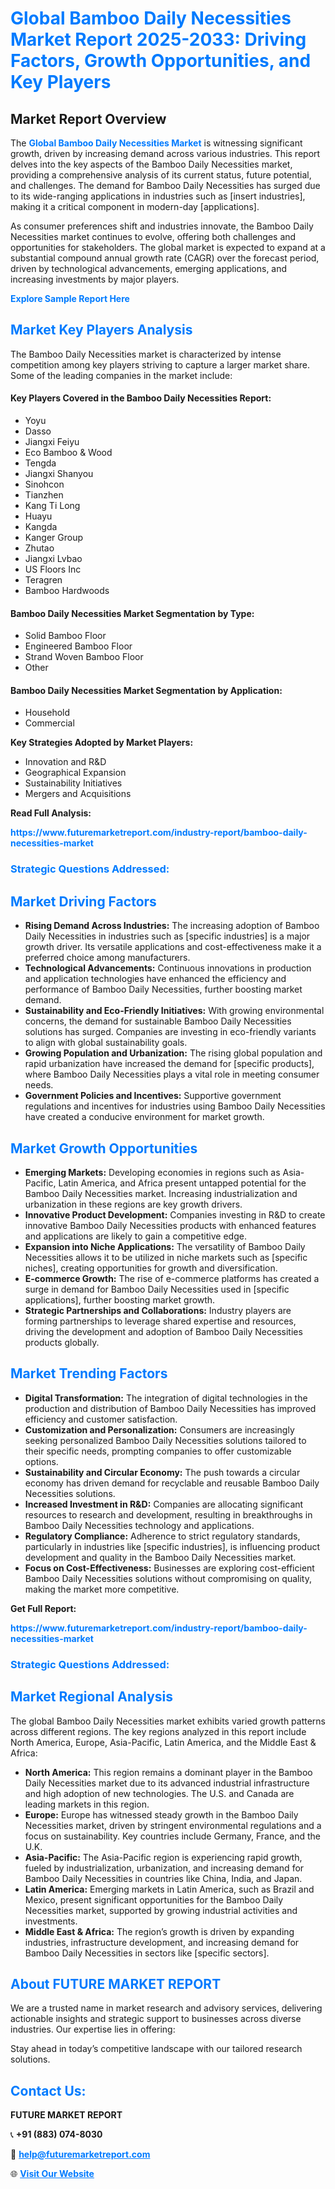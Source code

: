 <h1 style="color: #007BFF;">Global Bamboo Daily Necessities Market Report 2025-2033: Driving Factors, Growth Opportunities, and Key Players</h1>

<section id="overview">
<h2>Market Report Overview</h2>
<p>The <a href="https://www.futuremarketreport.com/industry-report/bamboo-daily-necessities-market" style="color: #007BFF; text-decoration: none;"><strong>Global Bamboo Daily Necessities Market</strong></a> is witnessing significant growth, driven by increasing demand across various industries. This report delves into the key aspects of the Bamboo Daily Necessities market, providing a comprehensive analysis of its current status, future potential, and challenges. The demand for Bamboo Daily Necessities has surged due to its wide-ranging applications in industries such as [insert industries], making it a critical component in modern-day [applications].</p>
<p>As consumer preferences shift and industries innovate, the Bamboo Daily Necessities market continues to evolve, offering both challenges and opportunities for stakeholders. The global market is expected to expand at a substantial compound annual growth rate (CAGR) over the forecast period, driven by technological advancements, emerging applications, and increasing investments by major players.</p>
</section>

<section id="overview">
<p><a href="https://www.futuremarketreport.com/request-sample/reportId=31851" style="color: #007BFF; text-decoration: none;"><strong>Explore Sample Report Here</strong></a></p>
</section>

<section id="key-players">
<h2 style="color: #007BFF;">Market Key Players Analysis</h2>
<p>The Bamboo Daily Necessities market is characterized by intense competition among key players striving to capture a larger market share. Some of the leading companies in the market include:</p>
<h4>Key Players Covered in the Bamboo Daily Necessities Report:</h4>
<ul><li>Yoyu</li><li>Dasso</li><li>Jiangxi Feiyu</li><li>Eco Bamboo &amp; Wood</li><li>Tengda</li><li>Jiangxi Shanyou</li><li>Sinohcon</li><li>Tianzhen</li><li>Kang Ti Long</li><li>Huayu</li><li>Kangda</li><li>Kanger Group</li><li>Zhutao</li><li>Jiangxi Lvbao</li><li>US Floors Inc</li><li>Teragren</li><li>Bamboo Hardwoods</li></ul>
<h4>Bamboo Daily Necessities Market Segmentation by Type:</h4>
<ul><li>Solid Bamboo Floor</li><li>Engineered Bamboo Floor</li><li>Strand Woven Bamboo Floor</li><li>Other</li></ul>

<h4>Bamboo Daily Necessities Market Segmentation by Application:</h4>
<ul><li>Household</li><li>Commercial</li></ul>
<p><strong>Key Strategies Adopted by Market Players:</strong></p>
<ul>
<li>Innovation and R&D</li>
<li>Geographical Expansion</li>
<li>Sustainability Initiatives</li>
<li>Mergers and Acquisitions</li>
</ul>
</section>

<section>
<p><strong>Read Full Analysis: </strong></p><a href="https://www.futuremarketreport.com/industry-report/bamboo-daily-necessities-market" style="color: #007BFF; text-decoration: none;"><strong>https://www.futuremarketreport.com/industry-report/bamboo-daily-necessities-market</strong></a>
<h3 style="color: #007BFF;">Strategic Questions Addressed:</h3>
</section>

<section id="driving-factors">
<h2 style="color: #007BFF;">Market Driving Factors</h2>
<ul>
<li><strong>Rising Demand Across Industries:</strong> The increasing adoption of Bamboo Daily Necessities in industries such as [specific industries] is a major growth driver. Its versatile applications and cost-effectiveness make it a preferred choice among manufacturers.</li>
<li><strong>Technological Advancements:</strong> Continuous innovations in production and application technologies have enhanced the efficiency and performance of Bamboo Daily Necessities, further boosting market demand.</li>
<li><strong>Sustainability and Eco-Friendly Initiatives:</strong> With growing environmental concerns, the demand for sustainable Bamboo Daily Necessities solutions has surged. Companies are investing in eco-friendly variants to align with global sustainability goals.</li>
<li><strong>Growing Population and Urbanization:</strong> The rising global population and rapid urbanization have increased the demand for [specific products], where Bamboo Daily Necessities plays a vital role in meeting consumer needs.</li>
<li><strong>Government Policies and Incentives:</strong> Supportive government regulations and incentives for industries using Bamboo Daily Necessities have created a conducive environment for market growth.</li>
</ul>
</section>

<section id="growth-opportunities">
<h2 style="color: #007BFF;">Market Growth Opportunities</h2>
<ul>
<li><strong>Emerging Markets:</strong> Developing economies in regions such as Asia-Pacific, Latin America, and Africa present untapped potential for the Bamboo Daily Necessities market. Increasing industrialization and urbanization in these regions are key growth drivers.</li>
<li><strong>Innovative Product Development:</strong> Companies investing in R&D to create innovative Bamboo Daily Necessities products with enhanced features and applications are likely to gain a competitive edge.</li>
<li><strong>Expansion into Niche Applications:</strong> The versatility of Bamboo Daily Necessities allows it to be utilized in niche markets such as [specific niches], creating opportunities for growth and diversification.</li>
<li><strong>E-commerce Growth:</strong> The rise of e-commerce platforms has created a surge in demand for Bamboo Daily Necessities used in [specific applications], further boosting market growth.</li>
<li><strong>Strategic Partnerships and Collaborations:</strong> Industry players are forming partnerships to leverage shared expertise and resources, driving the development and adoption of Bamboo Daily Necessities products globally.</li>
</ul>
</section>

<section id="trending-factors">
<h2 style="color: #007BFF;">Market Trending Factors</h2>
<ul>
<li><strong>Digital Transformation:</strong> The integration of digital technologies in the production and distribution of Bamboo Daily Necessities has improved efficiency and customer satisfaction.</li>
<li><strong>Customization and Personalization:</strong> Consumers are increasingly seeking personalized Bamboo Daily Necessities solutions tailored to their specific needs, prompting companies to offer customizable options.</li>
<li><strong>Sustainability and Circular Economy:</strong> The push towards a circular economy has driven demand for recyclable and reusable Bamboo Daily Necessities solutions.</li>
<li><strong>Increased Investment in R&D:</strong> Companies are allocating significant resources to research and development, resulting in breakthroughs in Bamboo Daily Necessities technology and applications.</li>
<li><strong>Regulatory Compliance:</strong> Adherence to strict regulatory standards, particularly in industries like [specific industries], is influencing product development and quality in the Bamboo Daily Necessities market.</li>
<li><strong>Focus on Cost-Effectiveness:</strong> Businesses are exploring cost-efficient Bamboo Daily Necessities solutions without compromising on quality, making the market more competitive.</li>
</ul>
</section>

<section>
<p><strong>Get Full Report: </strong></p><a href="https://www.futuremarketreport.com/industry-report/bamboo-daily-necessities-market" style="color: #007BFF; text-decoration: none;"><strong>https://www.futuremarketreport.com/industry-report/bamboo-daily-necessities-market</strong></a>
<h3 style="color: #007BFF;">Strategic Questions Addressed:</h3>
</section>


<section id="regional-analysis">
<h2 style="color: #007BFF;">Market Regional Analysis</h2>
<p>The global Bamboo Daily Necessities market exhibits varied growth patterns across different regions. The key regions analyzed in this report include North America, Europe, Asia-Pacific, Latin America, and the Middle East & Africa:</p>
<ul>
<li><strong>North America:</strong> This region remains a dominant player in the Bamboo Daily Necessities market due to its advanced industrial infrastructure and high adoption of new technologies. The U.S. and Canada are leading markets in this region.</li>
<li><strong>Europe:</strong> Europe has witnessed steady growth in the Bamboo Daily Necessities market, driven by stringent environmental regulations and a focus on sustainability. Key countries include Germany, France, and the U.K.</li>
<li><strong>Asia-Pacific:</strong> The Asia-Pacific region is experiencing rapid growth, fueled by industrialization, urbanization, and increasing demand for Bamboo Daily Necessities in countries like China, India, and Japan.</li>
<li><strong>Latin America:</strong> Emerging markets in Latin America, such as Brazil and Mexico, present significant opportunities for the Bamboo Daily Necessities market, supported by growing industrial activities and investments.</li>
<li><strong>Middle East & Africa:</strong> The region’s growth is driven by expanding industries, infrastructure development, and increasing demand for Bamboo Daily Necessities in sectors like [specific sectors].</li>
</ul>
</section>

<footer>
<h2 style="color: #007BFF;">About FUTURE MARKET REPORT</h2>
<p>We are a trusted name in market research and advisory services, delivering actionable insights and strategic support to businesses across diverse industries. Our expertise lies in offering:</p>

<p>Stay ahead in today’s competitive landscape with our tailored research solutions.</p>

<h2 style="color: #007BFF;">Contact Us:</h2>
<p><strong>FUTURE MARKET REPORT</strong></p>
<p>📞 <strong>+91 (883) 074-8030</strong></p>
<p>📧 <strong><a href="mailto:help@futuremarketreport.com" style="color: #007BFF;">help@futuremarketreport.com</a></strong></p>
<p>🌐 <strong><a href="https://www.futuremarketreport.com/" style="color: #007BFF;">Visit Our Website</a></strong></p>
</footer>